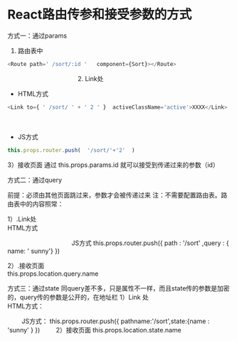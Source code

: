 # React路由传参和接受参数的方式
方式一：通过params

1. 路由表中
```js
<Route path=' /sort/:id '   component={Sort}></Route>
```
　　　　　　　　　　　
2. Link处        
* HTML方式
```js
<Link to={ ' /sort/ ' + ' 2 ' }  activeClassName='active'>XXXX</Link>
```
　　　　　　　　　　　
* JS方式
```js
this.props.router.push(  '/sort/'+'2'  )
```

3）接收页面
 通过  this.props.params.id 就可以接受到传递过来的参数（id）
 
 方式二：通过query
 
 前提：必须由其他页面跳过来，参数才会被传递过来
 注：不需要配置路由表。路由表中的内容照常：<Route path='/sort' component={Sort}></Route>
 
 1）.Link处      
 HTML方式
<Link to={{ path : ' /sort ' , query : { name : 'sunny' }}}>
　　　　　　　　　　
 JS方式
this.props.router.push({ path : '/sort' ,query : { name: ' sunny'} })
 
 2）.接收页面     
this.props.location.query.name

方式三：通过state
  同query差不多，只是属性不一样，而且state传的参数是加密的，query传的参数是公开的，在地址栏
1）Link 处      
HTML方式：
<Link to={{ path : ' /sort ' , state : { name : 'sunny' }}}> 
                                　　
JS方式：
this.props.router.push({ pathname:'/sort',state:{name : 'sunny' } })
                              　　  
2）接收页面       
            this.props.location.state.name
 
 
